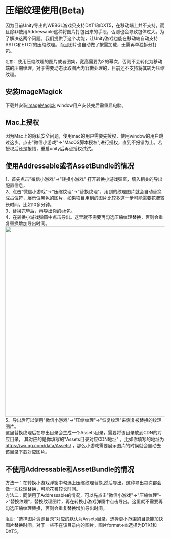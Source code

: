 # 压缩纹理使用(Beta)

因为目前Unity导出的WEBGL游戏只支持DXT1和DXT5，在移动端上并不支持，而且除非使用Addressable这种将图片打包出来的手段，否则也会导致包体过大。为了解决这两个问题。我们提供了这个功能，让Unity游戏也能在移动端自动支持ASTC和ETC2的压缩纹理。而且图片也自动做了按需加载，无需再单独拆分打包。

`注意：` 使用压缩纹理的图片或者图集，宽高需要为2的幂次，否则不会转化为移动端的压缩纹理。对于需要动态读取图片内容做处理的，目前还不支持将其转为压缩纹理。
## 安装ImageMagick
下载并安装[ImageMagick](https://imagemagick.org/index.php) window用户安装完后需重启电脑。
## Mac上授权
因为Mac上的隐私安全问题，使用mac的用户需要先授权，使用window的用户跳过这步。点击"微信小游戏"->"MacOS脚本授权",进行授权，直到不报错为止。若授权后还是报错，重启unity后再点授权试试。

## 使用Addressable或者AssetBundle的情况
1、首先点击"微信小游戏"->"转换小游戏" 打开转换小游戏弹窗，填入相关的导出配置信息，  
2、点击"微信小游戏"->"压缩纹理"->"替换纹理"，用到的纹理图片就会自动替换成占位符，展示位黑色的图片，如果项目用到的图片比较多这一步可能需要花费较长时间，比如10多分钟。  
3、替换完毕后，再导出你的ab包。  
4、在转换小游戏弹窗中点击导出。这里就不需要再勾选压缩纹理替换，否则会重复替换增加导出时间。  
<image src="../image/edwindow.png" width="600"/>  
5、导出后可以使用"微信小游戏"->"压缩纹理"->"恢复纹理"来恢复被替换的纹理图片。  
这里替换纹理后在导出目录会生成一个Assets目录，需要将该目录放到CDN的对应目录， 其对应的是你填写的"Assets目录对应CDN地址" ，比如你填写的地址为 https://wx.qq.com/data/Assets/ 
，那么小游戏需要展示图片的时候就会自动去该目录下载对应图片。

## 不使用Addressable和AssetBundle的情况
方法一：在转换小游戏弹窗中勾选上压缩纹理替换,然后导出。这种导出每次都会做一次纹理替换，可能花费较长时间。  
方法二：同使用了Addressable的情况，可以先点击"微信小游戏"->"压缩纹理"->"替换纹理"，替换纹理图片，再在转换小游戏弹窗中点击导出。这里就不需要再勾选压缩纹理替换，否则会重复替换增加导出时间。

`注意：`"选择图片资源目录"对应的默认为Assets目录，选择更小范围的目录能加快图片替换时间。对于一些不在该目录内的图片，图片format`不能`选择为DTX1和DXT5。
